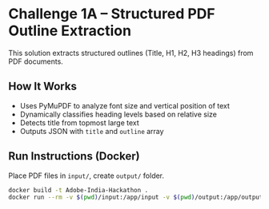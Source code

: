# Challenge 1A – Structured PDF Outline Extraction

This solution extracts structured outlines (Title, H1, H2, H3 headings) from PDF documents.

## How It Works
- Uses PyMuPDF to analyze font size and vertical position of text
- Dynamically classifies heading levels based on relative size
- Detects title from topmost large text
- Outputs JSON with `title` and `outline` array

## Run Instructions (Docker)
Place PDF files in `input/`, create `output/` folder.

```bash
docker build -t Adobe-India-Hackathon .
docker run --rm -v $(pwd)/input:/app/input -v $(pwd)/output:/app/output adobe-1a
```